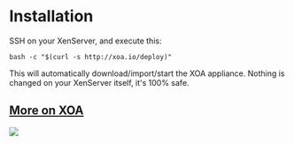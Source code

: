 # Installation

SSH on your XenServer, and execute this:

```
bash -c "$(curl -s http://xoa.io/deploy)"
```

This will automatically download/import/start the XOA appliance. Nothing is changed on your XenServer itself, it's 100% safe.

## [More on XOA](xoa.md)

![](https://xen-orchestra.com/assets/xoa1.png)

